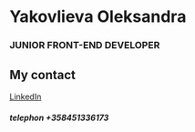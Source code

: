 # Yakovlieva Oleksandra
### JUNIOR FRONT-END DEVELOPER
## My contact
[LinkedIn](linkedin.com/in/oleksandra-yakovlieva-2aa224157)
##### telephon +358451336173
